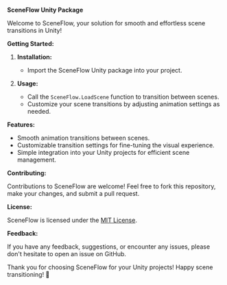 **SceneFlow Unity Package**

Welcome to SceneFlow, your solution for smooth and effortless scene transitions in Unity!

**Getting Started:**

1. **Installation:**
   - Import the SceneFlow Unity package into your project.

2. **Usage:**
   - Call the `SceneFlow.LoadScene` function to transition between scenes.
   - Customize your scene transitions by adjusting animation settings as needed.

**Features:**

- Smooth animation transitions between scenes.
- Customizable transition settings for fine-tuning the visual experience.
- Simple integration into your Unity projects for efficient scene management.

**Contributing:**

Contributions to SceneFlow are welcome! Feel free to fork this repository, make your changes, and submit a pull request.

**License:**

SceneFlow is licensed under the [MIT License](LICENSE).

**Feedback:**

If you have any feedback, suggestions, or encounter any issues, please don't hesitate to open an issue on GitHub.

Thank you for choosing SceneFlow for your Unity projects! Happy scene transitioning! 🚀

